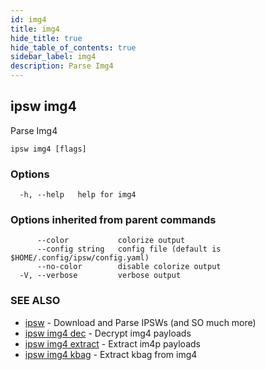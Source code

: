 ```yaml
---
id: img4
title: img4
hide_title: true
hide_table_of_contents: true
sidebar_label: img4
description: Parse Img4
---
```

## ipsw img4

Parse Img4

```
ipsw img4 [flags]
```

### Options

```
  -h, --help   help for img4
```

### Options inherited from parent commands

```
      --color           colorize output
      --config string   config file (default is $HOME/.config/ipsw/config.yaml)
      --no-color        disable colorize output
  -V, --verbose         verbose output
```

### SEE ALSO

* [ipsw](/docs/cli/ipsw)	 - Download and Parse IPSWs (and SO much more)
* [ipsw img4 dec](/docs/cli/ipsw/img4/dec)	 - Decrypt img4 payloads
* [ipsw img4 extract](/docs/cli/ipsw/img4/extract)	 - Extract im4p payloads
* [ipsw img4 kbag](/docs/cli/ipsw/img4/kbag)	 - Extract kbag from img4

